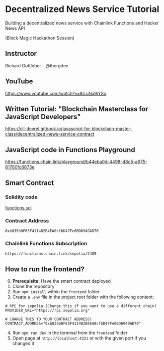 # Decentralized News Service Tutorial

Building a decentralized news service with Chainlink Functions and Hacker News API

(Block Magic Hackathon Session)

## Instructor

Richard Gottleber - @thergdev

## YouTube

https://www.youtube.com/watch?v=8iLuNx9jYSo

## Written Tutorial: "Blockchain Masterclass for JavaScript Developers"

https://cll-devrel.gitbook.io/javascript-for-blockchain-master-class/decentralized-news-service-contract

## JavaScript code in Functions Playground

https://functions.chain.link/playground/b44eba0d-4498-48c5-a675-81780fc6873e

## Smart Contract

### Solidity code

[functions.sol](/contracts/functions.sol)

### Contract Address

`0xb835b0F63F411482B4EA0cfbD47Fe6BD6949AD70`

### Chainlink Functions Subscription

`https://functions.chain.link/sepolia/2489`

## How to run the frontend?

0. **Prerequisite:** Have the smart contract deployed
1. Clone the repository
2. Run `npm install` within the `frontend` folder
3. Create a `.env` file in the project root folder with the following content:

```
# RPC for sepolia (Change this if you want to use a different chain)
PROVIDER_URL="https://rpc.sepolia.org"

# CHANGE THIS TO YOUR CONTRACT ADDRESS!
CONTRACT_ADDRESS="0xb835b0F63F411482B4EA0cfbD47Fe6BD6949AD70"
```

4. Run `npm run dev` in the terminal from the `frontend` folder
5. Open page at `http://localhost:4321` or with the given port if you changed it
